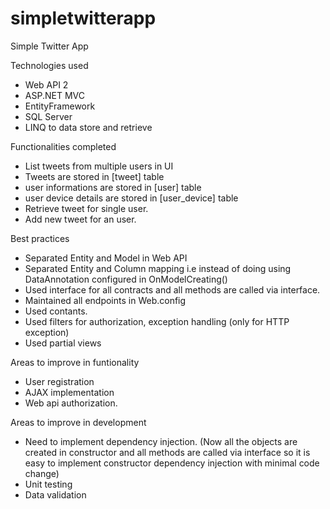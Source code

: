 # simpletwitterapp

Simple Twitter App

Technologies used
- Web API 2
- ASP.NET MVC
- EntityFramework
- SQL Server
- LINQ to data store and retrieve 

Functionalities completed
- List tweets from multiple users in UI
- Tweets are stored in [tweet] table
- user informations are stored in [user] table
- user device details are stored in [user_device] table
- Retrieve tweet for single user.
- Add new tweet for an user.

Best practices

- Separated Entity and Model in Web API
- Separated Entity and Column mapping i.e instead of doing using DataAnnotation configured in OnModelCreating()
- Used interface for all contracts and all methods are called via interface.
- Maintained all endpoints in Web.config
- Used contants.
- Used filters for authorization, exception handling (only for HTTP exception)
- Used partial views

Areas to improve in funtionality
- User registration
- AJAX implementation
- Web api authorization.

Areas to improve in development
- Need to implement dependency injection. (Now all the objects are created in constructor and all methods are called via interface so it is easy to implement constructor dependency injection with minimal code change)
- Unit testing
- Data validation
